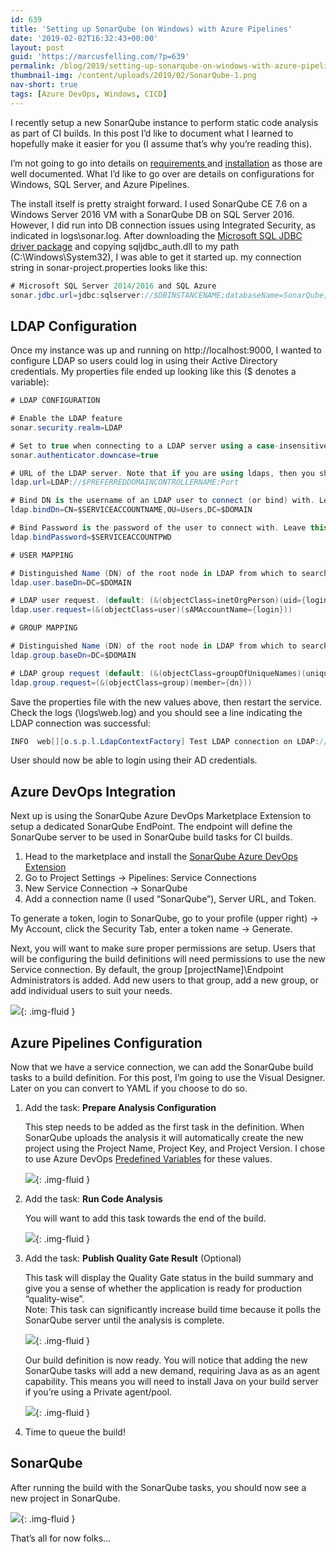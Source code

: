 ```yaml
---
id: 639
title: 'Setting up SonarQube (on Windows) with Azure Pipelines'
date: '2019-02-02T16:32:43+00:00'
layout: post
guid: 'https://marcusfelling.com/?p=639'
permalink: /blog/2019/setting-up-sonarqube-on-windows-with-azure-pipelines/
thumbnail-img: /content/uploads/2019/02/SonarQube-1.png
nav-short: true
tags: [Azure DevOps, Windows, CICD]
---
```


I recently setup a new SonarQube instance to perform static code analysis as part of CI builds. In this post I’d like to document what I learned to hopefully make it easier for you (I assume that’s why you’re reading this).

I’m not going to go into details on [requirements ](https://docs.sonarqube.org/latest/requirements/requirements/)and [installation](https://docs.sonarqube.org/latest/setup/install-server/) as those are well documented. What I’d like to go over are details on configurations for Windows, SQL Server, and Azure Pipelines.

The install itself is pretty straight forward. I used SonarQube CE 7.6 on a Windows Server 2016 VM with a SonarQube DB on SQL Server 2016. However, I did run into DB connection issues using Integrated Security, as indicated in logs\\sonar.log. After downloading the [Microsoft SQL JDBC driver package](http://www.microsoft.com/en-us/download/details.aspx?displaylang=en&id=11774) and copying sqljdbc\_auth.dll to my path (C:\\Windows\\System32), I was able to get it started up. my connection string in sonar-project.properties looks like this:

```csharp
# Microsoft SQL Server 2014/2016 and SQL Azure
sonar.jdbc.url=jdbc:sqlserver://$DBINSTANCENAME;databaseName=SonarQube;integratedSecurity=true
```

## LDAP Configuration

Once my instance was up and running on http://localhost:9000, I wanted to configure LDAP so users could log in using their Active Directory credentials. My properties file ended up looking like this ($ denotes a variable):

```csharp
# LDAP CONFIGURATION

# Enable the LDAP feature
sonar.security.realm=LDAP

# Set to true when connecting to a LDAP server using a case-insensitive setup.
sonar.authenticator.downcase=true

# URL of the LDAP server. Note that if you are using ldaps, then you should install the server certificate into the Java truststore.
ldap.url=LDAP://$PREFERREDDOMAINCONTROLLERNAME:Port

# Bind DN is the username of an LDAP user to connect (or bind) with. Leave this blank for anonymous access to the LDAP directory (optional)
ldap.bindDn=CN=$SERVICEACCOUNTNAME,OU=Users,DC=$DOMAIN

# Bind Password is the password of the user to connect with. Leave this blank for anonymous access to the LDAP directory (optional)
ldap.bindPassword=$SERVICEACCOUNTPWD

# USER MAPPING

# Distinguished Name (DN) of the root node in LDAP from which to search for users (mandatory)
ldap.user.baseDn=DC=$DOMAIN

# LDAP user request. (default: (&(objectClass=inetOrgPerson)(uid={login})) )
ldap.user.request=(&(objectClass=user)(sAMAccountName={login}))

# GROUP MAPPING

# Distinguished Name (DN) of the root node in LDAP from which to search for groups. (optional, default: empty)
ldap.group.baseDn=DC=$DOMAIN

# LDAP group request (default: (&(objectClass=groupOfUniqueNames)(uniqueMember={dn})) )
ldap.group.request=(&(objectClass=group)(member={dn}))
```

Save the properties file with the new values above, then restart the service. Check the logs (\\logs\\web.log) and you should see a line indicating the LDAP connection was successful:

```csharp
INFO  web[][o.s.p.l.LdapContextFactory] Test LDAP connection on LDAP://$DBINSTANCENAME:PORT: OK
```

User should now be able to login using their AD credentials.

## Azure DevOps Integration

Next up is using the SonarQube Azure DevOps Marketplace Extension to setup a dedicated SonarQube EndPoint. The endpoint will define the SonarQube server to be used in SonarQube build tasks for CI builds.

1. Head to the marketplace and install the [SonarQube Azure DevOps Extension](https://marketplace.visualstudio.com/items?itemName=SonarSource.sonarqube)
2. Go to Project Settings -> Pipelines: Service Connections
3. New Service Connection -> SonarQube
4. Add a connection name (I used “SonarQube”), Server URL, and Token.

To generate a token, login to SonarQube, go to your profile (upper right) -> My Account, click the Security Tab, enter a token name -> Generate.

Next, you will want to make sure proper permissions are setup. Users that will be configuring the build definitions will need permissions to use the new Service connection. By default, the group \[projectName\]\\Endpoint Administrators is added. Add new users to that group, add a new group, or add individual users to suit your needs.

![](/content/uploads/2019/02/SonarQubeServiceConnection.png){: .img-fluid }

## Azure Pipelines Configuration

Now that we have a service connection, we can add the SonarQube build tasks to a build definition. For this post, I’m going to use the Visual Designer. Later on you can convert to YAML if you choose to do so.

1. Add the task: **Prepare Analysis Configuration**

    This step needs to be added as the first task in the definition. When SonarQube uploads the analysis it will automatically create the new project using the Project Name, Project Key, and Project Version. I chose to use Azure DevOps [Predefined Variables](https://docs.microsoft.com/en-us/azure/devops/pipelines/build/variables?view=azure-devops) for these values.
    
    ![](/content/uploads/2019/02/PrepareAnalysisSonarQubeBuild-1024x577.png){: .img-fluid }

2. Add the task: **Run Code Analysis**

    You will want to add this task towards the end of the build.
    
    ![](/content/uploads/2019/02/RunCodeAnalysisSonarQube.png){: .img-fluid }

3. Add the task: **Publish Quality Gate Result** (Optional)

    This task will display the Quality Gate status in the build summary and give you a sense of whether the application is ready for production “quality-wise”.   
    Note: This task can significantly increase build time because it polls the SonarQube server until the analysis is complete.
    
    ![](/content/uploads/2019/02/PublishQualityGateResultSonarQubeBuild.png){: .img-fluid }
    
    Our build definition is now ready. You will notice that adding the new SonarQube tasks will add a new demand, requiring Java as as an agent capability. This means you will need to install Java on your build server if you’re using a Private agent/pool.
    
    ![](/content/uploads/2019/02/JavaDemandSonarQube-1024x562.png){: .img-fluid }

4. Time to queue the build!

## SonarQube

After running the build with the SonarQube tasks, you should now see a new project in SonarQube.

![](/content/uploads/2019/02/BlogSonarQubeExample-1024x141.png){: .img-fluid }

That’s all for now folks…